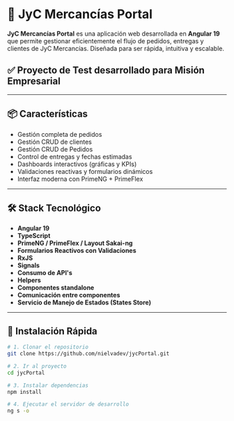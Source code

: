 # 🚛 JyC Mercancías Portal

**JyC Mercancías Portal** es una aplicación web desarrollada en **Angular 19** que permite gestionar eficientemente el flujo de pedidos, entregas y clientes de JyC Mercancías. Diseñada para ser rápida, intuitiva y escalable.

## ✅ Proyecto de Test desarrollado para Misión Empresarial

---

## 📦 Características

- Gestión completa de pedidos
- Gestión CRUD de clientes
- Gestión CRUD de Pedidos
- Control de entregas y fechas estimadas
- Dashboards interactivos (gráficas y KPIs)
- Validaciones reactivas y formularios dinámicos
- Interfaz moderna con PrimeNG + PrimeFlex

---

## 🛠️ Stack Tecnológico

- **Angular 19**
- **TypeScript**
- **PrimeNG / PrimeFlex / Layout Sakai-ng**
- **Formularios Reactivos con Validaciones**
- **RxJS**
- **Signals**
- **Consumo de API's**
- **Helpers**
- **Componentes standalone**
- **Comunicación entre componentes**
- **Servicio de Manejo de Estados (States Store)**

---

## 🚀 Instalación Rápida

```bash
# 1. Clonar el repositorio
git clone https://github.com/nielvadev/jycPortal.git

# 2. Ir al proyecto
cd jycPortal

# 3. Instalar dependencias
npm install

# 4. Ejecutar el servidor de desarrollo
ng s -o
